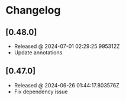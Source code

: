 # Changelog

## [0.48.0]

- Released @ 2024-07-01 02:29:25.995312Z
- Update annotations

## [0.47.0]

- Released @ 2024-06-26 01:44:17.803576Z
- Fix dependency issue

